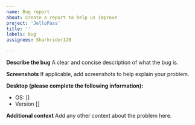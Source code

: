```yaml
---
name: Bug report
about: Create a report to help us improve
project: 'JelloPass'
title: ''
labels: bug
assignees: Sharkrider120

---
```


**Describe the bug**
A clear and concise description of what the bug is.


**Screenshots**
If applicable, add screenshots to help explain your problem.

**Desktop (please complete the following information):**
 - OS: []
 - Version []

**Additional context**
Add any other context about the problem here.

